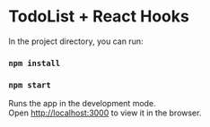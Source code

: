 
# TodoList + React Hooks

In the project directory, you can run:

### `npm install`

### `npm start`

Runs the app in the development mode.<br />
Open [http://localhost:3000](http://localhost:3000) to view it in the browser.

